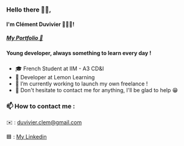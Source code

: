 
### Hello there 👋🏻,
#### I'm Clément Duvivier 🧑🏻‍💻!
##### <a href="https://cduvivier.dev">My Portfolio 👀</a>
#### Young developer, always something to learn every day !
### 
- 🎓 French Student at IIM - A3 CD&I
- 🍋 Developer at Lemon Learning
- 🌱 I’m currently working to launch my own freelance !
- 💬 Don't hesitate to contact me for anything, I'll be glad to help 😁
### 📫 How to contact me : 
✉️ : duvivier.clem@gmail.com

🟦 : <a href="https://www.linkedin.com/in/clementduvivier" target="_blank">My Linkedin</a>
